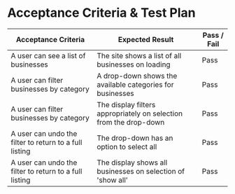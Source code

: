 # Acceptance Criteria & Test Plan

Acceptance Criteria | Expected Result | Pass / Fail
------------------- | --------------- | -----------
A user can see a list of businesses | The site shows a list of all businesses on loading | Pass
A user can filter businesses by category | A drop-down shows the available categories for businesses | Pass
A user can filter businesses by category | The display filters appropriately on selection from the drop-down | Pass
A user can undo the filter to return to a full listing | The drop-down has an option to select all | Pass
A user can undo the filter to return to a full listing | The display shows all businesses on selection of 'show all' | Pass
